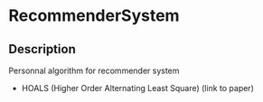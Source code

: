 # RecommenderSystem

## Description

Personnal algorithm for recommender system

- HOALS (Higher Order Alternating Least Square) (link to paper)